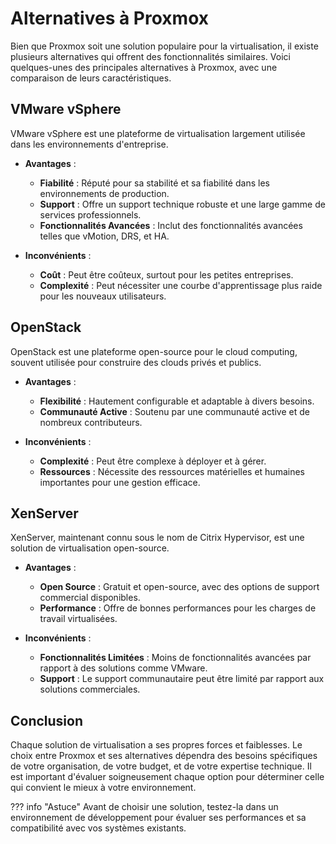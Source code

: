 
# Alternatives à Proxmox

Bien que Proxmox soit une solution populaire pour la virtualisation, il existe plusieurs alternatives qui offrent des fonctionnalités similaires. Voici quelques-unes des principales alternatives à Proxmox, avec une comparaison de leurs caractéristiques.

## VMware vSphere

VMware vSphere est une plateforme de virtualisation largement utilisée dans les environnements d'entreprise.

- **Avantages** :
  - **Fiabilité** : Réputé pour sa stabilité et sa fiabilité dans les environnements de production.
  - **Support** : Offre un support technique robuste et une large gamme de services professionnels.
  - **Fonctionnalités Avancées** : Inclut des fonctionnalités avancées telles que vMotion, DRS, et HA.

- **Inconvénients** :
  - **Coût** : Peut être coûteux, surtout pour les petites entreprises.
  - **Complexité** : Peut nécessiter une courbe d'apprentissage plus raide pour les nouveaux utilisateurs.

## OpenStack

OpenStack est une plateforme open-source pour le cloud computing, souvent utilisée pour construire des clouds privés et publics.

- **Avantages** :
  - **Flexibilité** : Hautement configurable et adaptable à divers besoins.
  - **Communauté Active** : Soutenu par une communauté active et de nombreux contributeurs.

- **Inconvénients** :
  - **Complexité** : Peut être complexe à déployer et à gérer.
  - **Ressources** : Nécessite des ressources matérielles et humaines importantes pour une gestion efficace.

## XenServer

XenServer, maintenant connu sous le nom de Citrix Hypervisor, est une solution de virtualisation open-source.

- **Avantages** :
  - **Open Source** : Gratuit et open-source, avec des options de support commercial disponibles.
  - **Performance** : Offre de bonnes performances pour les charges de travail virtualisées.

- **Inconvénients** :
  - **Fonctionnalités Limitées** : Moins de fonctionnalités avancées par rapport à des solutions comme VMware.
  - **Support** : Le support communautaire peut être limité par rapport aux solutions commerciales.

## Conclusion

Chaque solution de virtualisation a ses propres forces et faiblesses. Le choix entre Proxmox et ses alternatives dépendra des besoins spécifiques de votre organisation, de votre budget, et de votre expertise technique. Il est important d'évaluer soigneusement chaque option pour déterminer celle qui convient le mieux à votre environnement.

??? info "Astuce"
    Avant de choisir une solution, testez-la dans un environnement de développement pour évaluer ses performances et sa compatibilité avec vos systèmes existants.

